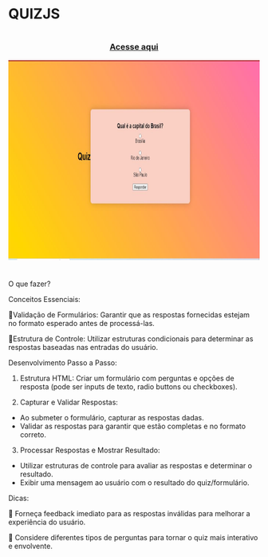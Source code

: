 # QUIZJS

#

### <div align="center" target="_blank"> [Acesse aqui](https://quizjs-may.netlify.app/)

<img src="./quiz.JPG" align="center" height="400em" width="100%"> 
</div>

#


O que fazer?

Conceitos Essenciais:

📌Validação de Formulários: Garantir que as respostas fornecidas estejam no formato esperado antes de processá-las.

📌Estrutura de Controle: Utilizar estruturas condicionais para determinar as respostas baseadas nas entradas do usuário.

Desenvolvimento Passo a Passo:

1. Estrutura HTML: Criar um formulário com perguntas e opções de resposta (pode ser inputs de texto, radio buttons ou checkboxes).

2. Capturar e Validar Respostas:
- Ao submeter o formulário, capturar as respostas dadas.
- Validar as respostas para garantir que estão completas e no formato correto.

3. Processar Respostas e Mostrar Resultado:
- Utilizar estruturas de controle para avaliar as respostas e determinar o resultado.
- Exibir uma mensagem ao usuário com o resultado do quiz/formulário.

Dicas:

📌 Forneça feedback imediato para as respostas inválidas para melhorar a experiência do usuário.

📌 Considere diferentes tipos de perguntas para tornar o quiz mais interativo e envolvente.

